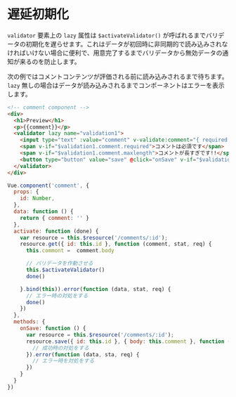 # 遅延初期化

`validator` 要素上の `lazy` 属性は `$activateValidator()` が呼ばれるまでバリデータの初期化を遅らせます。これはデータが初回時に非同期的で読み込みされなければいけない場合に便利で、用意完了するまでバリデータから無効データの通知が来るのを防止します。

次の例ではコメントコンテンツが評価される前に読み込みされるまで待ちます。 `lazy` 無しの場合はデータが読み込みされるまでコンポーネントはエラーを表示します。

```html
<!-- comment component -->
<div>
  <h1>Preview</h1>
  <p>{{comment}}</p>
  <validator lazy name="validation1">
    <input type="text" :value="comment" v-validate:comment="{ required: true, maxlength: 256 }"/>
    <span v-if="$validation1.comment.required">コメントは必須です</span>
    <span v-if="$validation1.comment.maxlength">コメントが長すぎです!!</span>
    <button type="button" value="save" @click="onSave" v-if="$validation1.valid">
  </validator>
</div>
```

```javascript
Vue.component('comment', {
  props: {
    id: Number,
  },
  data: function () {
    return { comment: '' }
  },
  activate: function (done) {
    var resource = this.$resource('/comments/:id');
    resource.get({ id: this.id }, function (comment, stat, req) {
      this.commont =  comment.body

      // バリデータを作動させる
      this.$activateValidator()
      done()

    }.bind(this)).error(function (data, stat, req) {
      // エラー時の対処をする
      done()
    })
  },
  methods: {
    onSave: function () {
      var resource = this.$resource('/comments/:id');
      resource.save({ id: this.id }, { body: this.comment }, function (data, stat, req) {
        // 成功時の対処をする
      }).error(function (data, sta, req) {
        // エラー時を対処をする
      })
    }
  }
})
```
